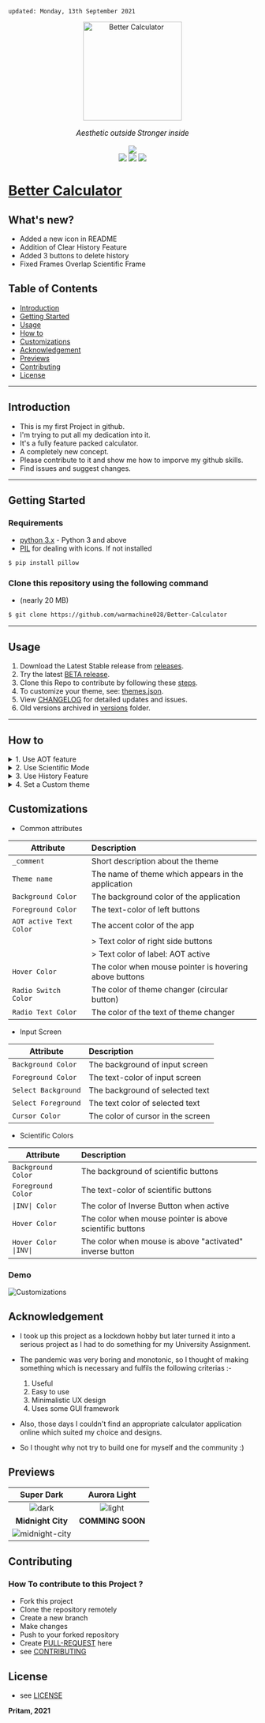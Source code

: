     updated: Monday, 13th September 2021

<div align=center>
    <a href="https://warmachine028.github.io/Better-Calculator"><img width=200 src="images/icon2.png" alt="Better Calculator"></a>
    <p style="font-family: roboto, calibri; font-size:12pt; font-style:italic"> Aesthetic outside Stronger inside </p>
    <a href="https://github.com/warmachine028/Better-Calculator/releases/"> <img src="https://img.shields.io/github/v/release/warmachine028/Better-Calculator"></a>
    <br>
    <a href="https://github.com/warmachine028/Better-Calculator/releases/tag/V4.2.1-beta"> <img alt="" src="https://img.shields.io/github/v/release/warmachine028/Better-Calculator?color=red&include_prereleases&label=pre%20release"> </a>
    <br>
    <img src="https://img.shields.io/github/stars/warmachine028/Better-Calculator?color=lawngreen">
    <a href= "https://github.com/warmachine028/Better-Calculator/blob/main/LICENSE"><img src="https://img.shields.io/github/license/warmachine028/Better-Calculator?color=orange"></a>
    <a href="https://github.com/warmachine028/Better-Calculator/network/members"><img src="https://img.shields.io/github/forks/warmachine028/Better-Calculator?color=cyan"></a>
</div>

# [Better Calculator](https://github.com/warmachine028/Better-Calculator)

## What's new?

- Added a new icon in README
- Addition of Clear History Feature
- Added 3 buttons to delete history
- Fixed Frames Overlap Scientific Frame

## Table of Contents

- [Introduction](#introduction)
- [Getting Started](#getting-started)
- [Usage](#usage)
- [How to](#how-to)
- [Customizations](#customizations)
- [Acknowledgement](#acknowledgement)
- [Previews](#previews)
- [Contributing](#contributing)
- [License](#License)

---

## Introduction

- This is my first Project in github.
- I'm trying to put all my dedication into it.
- It's a fully feature packed calculator.
- A completely new concept.
- Please contribute to it and show me how to imporve my github skills.
- Find issues and suggest changes.

---

## Getting Started

### Requirements

- [python 3.x] - Python 3 and above
- [PIL] for dealing with icons. If not installed

```sh
$ pip install pillow
```

### Clone this repository using the following command

- (nearly 20 MB)

```sh
$ git clone https://github.com/warmachine028/Better-Calculator
```

---

## Usage

1. Download the Latest Stable release from [releases].
2. Try the latest [BETA release].
3. Clone this Repo to contribute by following these [steps](#getting-started).
4. To customize your theme, see: [themes.json].
5. View [CHANGELOG] for detailed updates and issues.
6. Old versions archived in [versions] folder.

---

## How to

<details>
<summary> 1. Use AOT feature </summary>

AOT: Always On Top feature  
Press the icon beside the label <code class="language-plaintext highlighter-rouge">Calculator</code>  
<code class="language-plaintext highlighter-rouge">AOT ACTIVE</code>: colour of the label changes and becomes italic  
<code class="language-plaintext highlighter-rouge">AOT INACTIVE</code>: colour of label reverts and becomes normal

<img src="images/AOT.gif" alt="AOT.gif">
</details>

<details>
<summary> 2. Use Scientific Mode </summary>

Press the <code class="language-plaintext highlighter-rouge">=</code> button below Entry widget to open scientific menu  
To activate inverse Trigonometric Functions press <code class="language-plaintext highlighter-rouge">INV</code>     
<span style="color:green"> NOTE: </span>
**To use <u>factorial function</u> press <code class="language-plaintext highlighter-rouge">!</code> first and then enter the input.**

<img src="images/scimode.gif" alt="sci-mode">
</details>

<details>
<summary> 3. Use History Feature </summary>

Press <code class="language-plaintext highlighter-rouge">H</code> button beside AOT button to view history.  
If log.txt is <i>Empty</i> the Labels will show: Not enough Data  
See the history of calculations in reverse order.

<img src="images/history.gif" alt="history">
</details>

<details>
<summary> 4. Set a Custom theme </summary>

Open <i>data/themes.json</i>  
Rename <code class="language-plaintext highlighter-rouge">Theme 1</code> / <code class="language-plaintext highlighter-rouge">Theme 2</code> to the required themes


<img src="images/themeset.gif" alt="changing-theme">
</details>

## Customizations

- Common attributes

| Attribute               | Description                                            |
| ----------------------- | :----------------------------------------------------- |
| `_comment`              | Short description about the theme                      |
| `Theme name`            | The name of theme which appears in the application     |
| `Background Color`      | The background color of the application                |
| `Foreground Color`      | The text-color of left buttons                         |
| `AOT active Text Color` | The accent color of the app                            |
|                         | > Text color of right side buttons                     |
|                         | > Text color of label: AOT active                      |
| `Hover Color`           | The color when mouse pointer is hovering above buttons |
| `Radio Switch Color`    | The color of theme changer (circular button)           |
| `Radio Text Color`      | The color of the text of theme changer                 |

- Input Screen

| Attribute           | Description                       |
| ------------------- | :-------------------------------- |
| `Background Color`  | The background of input screen    |
| `Foreground Color`  | The text-color of input screen    |
| `Select Background` | The background of selected text   |
| `Select Foreground` | The text color of selected text   |
| `Cursor Color`      | The color of cursor in the screen |

- Scientific Colors

| Attribute             | Description                                              |
| --------------------- | :------------------------------------------------------- |
| `Background Color`    | The background of scientific buttons                     |
| `Foreground Color`    | The text-color of scientific buttons                     |
| `\|INV\| Color`       | The color of Inverse Button when active                  |
| `Hover Color`         | The color when mouse pointer is above scientific buttons |
| `Hover Color \|INV\|` | The color when mouse is above "activated" inverse button |

### Demo

![Customizations](images/custom.gif)

## Acknowledgement

- I took up this project as a lockdown hobby but later turned it into a serious project as I had to do something for my
  University Assignment.
- The pandemic was very boring and monotonic, so I thought of making something which is necessary and fulfils the
  following criterias :-

    1. Useful
    2. Easy to use
    3. Minimalistic UX design
    4. Uses some GUI framework

- Also, those days I couldn't find an appropriate calculator application online which suited my choice and designs.
- So I thought why not try to build one for myself and the community :)

## Previews

|               **Super Dark**               |            **Aurora Light**            |
| :----------------------------------------: | :------------------------------------: |
| ![dark](images/screen-calculator-dark.png) | ![light](images/screen-calculator.png) |
|             **Midnight City**              |            **COMMING SOON**            |
| ![midnight-city](images/midnight-city.jpg) |                                        |

## Contributing

### How To contribute to this Project ?

- Fork this project
- Clone the repository remotely
- Create a new branch
- Make changes
- Push to your forked repository
- Create [PULL-REQUEST] here
- see [CONTRIBUTING]

## License

- see [LICENSE]

**Pritam, 2021**

<!-- Links  -->

[license]: https://github.com/warmachine028/Better-Calculator/blob/main/LICENSE

[contributing]: https://github.com/warmachine028/Better-Calculator/blob/main/.github/CONTRIBUTING.md

[releases]: https://github.com/warmachine028/Better-Calculator/releases

[website]: "https://warmachine028.github.io/Better-Calculator/"

[python 3.x]: https://www.python.org/downloads/release/python-396/

[pil]: https://pypi.org/project/Pillow

[beta release]: https://github.com/warmachine028/Better-Calculator/releases/tag/V4.2.1-beta

[themes.json]: https://github.com/warmachine028/Better-Calculator/blob/main/data/themes.json

[changelog]: https://github.com/warmachine028/Better-Calculator/blob/main/.github/CHANGELOG.md

[versions]: https://github.com/warmachine028/Better-Calculator/blob/main/data/versions

[PULL-REQUEST]:https://github.com/warmachine028/Better-Calculator/blob/main/.github/PULL_REQUEST_TEMPLATE.md
